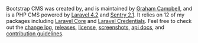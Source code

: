 Bootstrap CMS was created by, and is maintained by [Graham Campbell](https://github.com/GrahamCampbell), and is a PHP CMS powered by [Laravel 4.2](http://laravel.com) and [Sentry 2.1](https://cartalyst.com/manual/sentry). It relies on 12 of my packages including [Laravel Core](https://github.com/GrahamCampbell/Laravel-Core) and [Laravel Credentials](https://github.com/GrahamCampbell/Laravel-Credentials). Feel free to check out the [change log](https://github.com/GrahamCampbell/Bootstrap-CMS/blob/master/CHANGELOG.md), [releases](https://github.com/GrahamCampbell/Bootstrap-CMS/releases), [license](https://github.com/GrahamCampbell/Bootstrap-CMS/blob/master/LICENSE.md), [screenshots](https://github.com/GrahamCampbell/Bootstrap-CMS/blob/master/SCREENSHOTS.md), [api docs](http://grahamcampbell.github.io/Bootstrap-CMS), and [contribution guidelines](https://github.com/GrahamCampbell/Bootstrap-CMS/blob/master/CONTRIBUTING.md).
